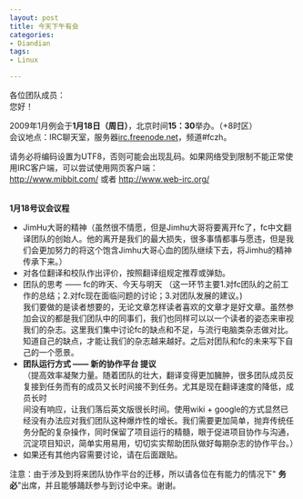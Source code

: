 ```yaml
---
layout: post
title: 今天下午有会
categories:
- Diandian
tags:
- Linux

---
```

各位团队成员：
<br />您好！
<br />
<p>2009年1月例会于<strong>1月18日（周日）</strong>，北京时间<strong>15：30</strong>举办。（+8时区） <br />会议地点：IRC聊天室，服务器<a target="_blank" href="http://irc.freenode.net/">irc.freenode.net</a>，频道#fczh。</p>
<p>请务必将编码设置为UTF8，否则可能会出现乱码。如果网络受到限制不能正常使用IRC客户端，可以尝试使用网页客户端： <br /><a target="_blank" href="http://www.mibbit.com/">http://www.mibbit.com/</a> 或者 <a target="_blank" href="http://www.web-irc.org/">http://www.web-irc.org/</a></p>
<strong><br />1月18号议会议程 </strong>
<br />
<ul>
 <li>JimHu大哥的精神（虽然很不情愿，但是Jimhu大哥将要离开fc了，fc中文翻译团队的创始人。他的离开是我们的最大损失，很多事情都事与愿违，但是我们会更加努力的将这个饱含Jimhu大哥心血的团队继续下去，将Jimhu的精神传承下来。）</li>
 <li>对各位翻译和校队作出评价，按照翻译组规定推荐或弹劾。</li>
 <li>团队的思考 —— fc的昨天、今天与明天 （这一环节主要1.对fc团队的之前工作的总结；2.对fc现在面临问题的讨论；3.对团队发展的建议。) <br /> 我们要做的是读者想要的，无论文章怎样读者喜欢的文章才是好文章。虽然参加会议的都是我们团队中的同事们，我们也同样可以以一个读者的姿态来审视我们的杂志。这里我们集中讨论fc的缺点和不足，与流行电脑类杂志做对比。知道自己的缺点，才能让我们的杂志越来越好。之后对团队和fc的未来写下自己的一个愿景。</li>
 <li><strong>团队运行方式 —— 新的协作平台 提议 </strong><br /> （提高效率凝聚力量。随着团队的壮大，翻译变得更加臃肿，很多团队成员反复接到任务而有的成员又长时间接不到任务。尤其是现在翻译速度的降低，成员长时 <br /> 间没有响应，让我们落后英文版很长时间。使用wiki + google的方式显然已经没有办法应对我们团队这种爆炸性的增长。我们需要更加简单，抛弃传统任务分配的复杂操作，同时保留了项目运行的精髓，眼于促进项目协作与沟通，沉淀项目知识，简单实用易用，切切实实帮助团队做好每期杂志的协作平台。）</li>
 <li>如果还有其他内容需要讨论，请在后面跟贴。</li>
</ul>注意：由于涉及到将来团队协作平台的迁移，所以请各位在有能力的情况下&quot;
<strong>务必</strong>&quot;出席，并且能够踊跃参与到讨论中来。谢谢。
<br />
<br />
